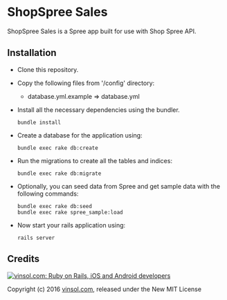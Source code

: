 ShopSpree Sales
===============

ShopSpree Sales is a Spree app built for use with Shop Spree API.

## Installation

* Clone this repository.

* Copy the following files from '/config' directory:
  * database.yml.example => database.yml

* Install all the necessary dependencies using the bundler.

  ```
  bundle install
  ```

* Create a database for the application using:

  ```
  bundle exec rake db:create
  ```

* Run the migrations to create all the tables and indices:

  ```
  bundle exec rake db:migrate
  ```

* Optionally, you can seed data from Spree and get sample data with the following commands:

  ```
  bundle exec rake db:seed
  bundle exec rake spree_sample:load
  ```

* Now start your rails application using:

  ```
  rails server
  ```


Credits
-------

[![vinsol.com: Ruby on Rails, iOS and Android developers](http://vinsol.com/themes/vinsoldotcom-theme/images/new_img/vin_logo.png "Ruby on Rails, iOS and Android developers")](http://vinsol.com)

Copyright (c) 2016 [vinsol.com](http://vinsol.com "Ruby on Rails, iOS and Android developers"), released under the New MIT License

